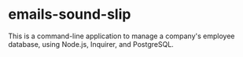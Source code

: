 # emails-sound-slip
This is a command-line application to manage a company's employee database, using Node.js, Inquirer, and PostgreSQL.
